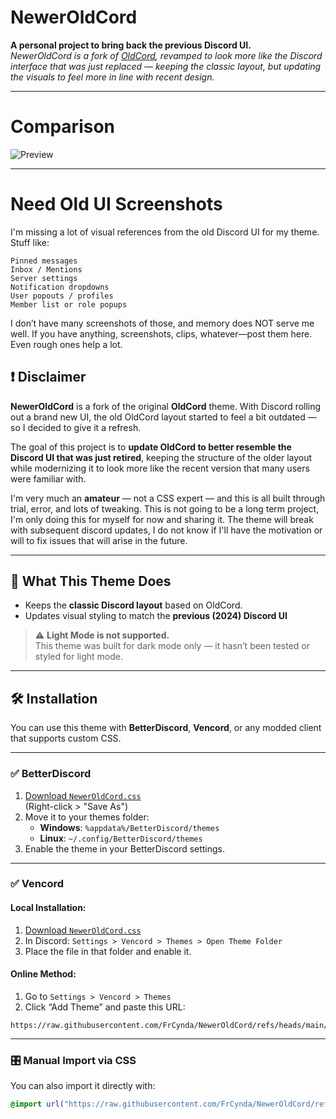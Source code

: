 # NewerOldCord

**A personal project to bring back the previous Discord UI.**  
_NewerOldCord is a fork of [OldCord](https://github.com/milbits/oldcord), revamped to look more like the Discord interface that was just replaced — keeping the classic layout, but updating the visuals to feel more in line with recent design._

---

# Comparison

![Preview](https://github.com/FrCynda/NewerOldCord/blob/main/compare.png)

---

# Need Old UI Screenshots

I'm missing a lot of visual references from the old Discord UI for my theme. Stuff like:

    Pinned messages
    Inbox / Mentions
    Server settings
    Notification dropdowns
    User popouts / profiles
    Member list or role popups

I don’t have many screenshots of those, and memory does NOT serve me well. If you have anything, screenshots, clips, whatever—post them here. Even rough ones help a lot.


## ❗ Disclaimer

**NewerOldCord** is a fork of the original **OldCord** theme. With Discord rolling out a brand new UI, the old OldCord layout started to feel a bit outdated — so I decided to give it a refresh.

The goal of this project is to **update OldCord to better resemble the Discord UI that was just retired**, keeping the structure of the older layout while modernizing it to look more like the recent version that many users were familiar with.

I'm very much an **amateur** — not a CSS expert — and this is all built through trial, error, and lots of tweaking. This is not going to be a long term project, I'm only doing this for myself for now and sharing it. The theme will break with subsequent discord updates, I do not know if I'll have the motivation or will to fix issues that will arise in the future.

---

## 🔦 What This Theme Does

- Keeps the **classic Discord layout** based on OldCord.
- Updates visual styling to match the **previous (2024) Discord UI**

> ⚠️ **Light Mode is not supported.**  
> This theme was built for dark mode only — it hasn’t been tested or styled for light mode.

---

## 🛠 Installation

You can use this theme with **BetterDiscord**, **Vencord**, or any modded client that supports custom CSS.

---

### ✅ BetterDiscord

1. [Download `NewerOldCord.css`](https://raw.githubusercontent.com/FrCynda/NewerOldCord/refs/heads/main/src/main.css)  
   (Right-click > "Save As")
2. Move it to your themes folder:  
   - **Windows**: `%appdata%/BetterDiscord/themes`  
   - **Linux**: `~/.config/BetterDiscord/themes`
3. Enable the theme in your BetterDiscord settings.

---

### ✅ Vencord

#### Local Installation:
1. [Download `NewerOldCord.css`](https://raw.githubusercontent.com/FrCynda/NewerOldCord/refs/heads/main/src/main.css)
2. In Discord: `Settings > Vencord > Themes > Open Theme Folder`
3. Place the file in that folder and enable it.

#### Online Method:
1. Go to `Settings > Vencord > Themes`
2. Click “Add Theme” and paste this URL:

```
https://raw.githubusercontent.com/FrCynda/NewerOldCord/refs/heads/main/src/main.css
```

---

### 🎛 Manual Import via CSS

You can also import it directly with:

```css
@import url("https://raw.githubusercontent.com/FrCynda/NewerOldCord/refs/heads/main/src/main.css");
```
